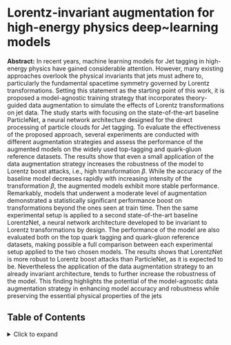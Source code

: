 # Lorentz-invariant augmentation for high-energy physics deep~learning models

**Abstract:** In recent years, machine learning models for Jet tagging in high-energy physics have gained considerable attention. However, many existing approaches overlook the physical invariants that jets must adhere to, particularly the fundamental spacetime symmetry governed by Lorentz transformations. Setting this statement as the starting point of this work, it is proposed a model-agnostic training strategy that incorporates theory-guided data augmentation to simulate the effects of Lorentz transformations on jet data. The study starts with focusing on the state-of-the-art baseline ParticleNet, a neural network architecture designed for the direct processing of particle clouds for Jet tagging. To evaluate the effectiveness of the proposed approach, several experiments are conducted with different augmentation strategies and assess the performance of the augmented models on the widely used top-tagging and quark-gluon reference datasets. The results show that even a small application of the data augmentation strategy increases the robustness of the model to Lorentz boost attacks, i.e., high transformation $\beta$. While the accuracy of the baseline model decreases rapidly with increasing intensity of the transformation $\beta$, the augmented models exhibit more stable performance. Remarkably, models that underwent a moderate level of augmentation demonstrated a statistically significant performance boost on transformations beyond the ones seen at train time. Then the same experimental setup is applied to a second state-of-the-art baseline LorentzNet, a neural network architecture developed to be invariant to Lorentz transformations by design. The performance of the model are also evaluated both on the top quark tagging and quark-gluon reference datasets, making possible a full comparison between each experimental setup applied to the two chosen models. The results shows that LorentzNet is more robust to Lorentz boost attacks than ParticleNet, as it is expected to be. Nevertheless the application of the data augmentation strategy to an already invariant architecture, tends to further increase the robustness of the model. This finding highlights the potential of the model-agnostic data augmentation strategy in enhancing model accuracy and robustness while preserving the essential physical properties of the jets

## Table of Contents
<details>
<summary>Click to expand</summary>

- [Requirements](#requirements)
- [Datasets](#datasets)
  - [Top quark tagging](#top-quark-tagging)
  - [Quark-Gluon tagging](#quark-gluon-tagging)
- [Training](#training)

## Requirements
- Use the following command to install required packages.
    - ```pip install -r requirements.txt```
 
## Datasets

### Top quark tagging
The Top quark tagging dataset can be downloaded from [zenodo](https://doi.org/10.5281/zenodo.2603256). The default path is [`./dataset/toptagging/raw`](./dataset/toptagging/raw). 
The converted dataset used by LorentzNet can be downloaded from [this link](https://osf.io/7u3fk/?view_only=8c42f1b112ab4a43bcf208012f9db2df). Its default path is [`./dataset/toptagging/converted`](./dataset/toptagging/converted). 

### Quark-gluon tagging
The Quark-gluon tagging dataset can be downloaded from [cern](https://hqu.web.cern.ch/datasets/QuarkGluon/QuarkGluon.tar). The default path is [`./dataset/quarkgluon/raw`](./dataset/quarkgluon/raw). 
In the LorentzNet implementation the dataset is automatically downloaded from the package [EnergyFlow](https://energyflow.network/docs/datasets/) to its default path [`./dataset/quarkgluon/cache`](./dataset/quarkgluon/cache). 

## Training
To train the models:

```sh
python train.py --config confing/model.yaml
```

All the insights and the model with best validation accuracy are automatically saved from [Weight&Biases](https://wandb.ai/)

